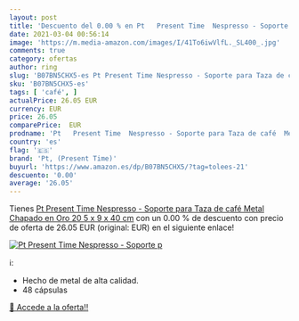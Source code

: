 ```yaml
---
layout: post
title: 'Descuento del 0.00 % en Pt   Present Time  Nespresso - Soporte p'
date: 2021-03-04 00:56:14
image: 'https://m.media-amazon.com/images/I/41To6iwVlfL._SL400_.jpg'
comments: true
category: ofertas
author: ring
slug: 'B07BN5CHX5-es Pt Present Time Nespresso - Soporte para Taza de café...'
sku: 'B07BN5CHX5-es'
tags: [ 'café', ]
actualPrice: 26.05 EUR
currency: EUR
price: 26.05
comparePrice:  EUR
prodname: 'Pt   Present Time  Nespresso - Soporte para Taza de café  Metal  Chapado en Oro  20 5 x 9 x 40 cm'
country: 'es'
flag: '🇪🇸'
brand: 'Pt, (Present Time)'
buyurl: 'https://www.amazon.es/dp/B07BN5CHX5/?tag=tolees-21'
descuento: '0.00'
average: '26.05'
---
```


Tienes [Pt   Present Time  Nespresso - Soporte para Taza de café  Metal  Chapado en Oro  20 5 x 9 x 40 cm](https://www.amazon.es/dp/B07BN5CHX5/?tag=tolees-21) con un 0.00 % de descuento con precio de oferta de 26.05 EUR (original:  EUR) en el siguiente enlace!

[![Pt   Present Time  Nespresso - Soporte p](https://m.media-amazon.com/images/I/41To6iwVlfL._SL400_.jpg)](https://www.amazon.es/dp/B07BN5CHX5/?tag=tolees-21)

ℹ️:

- Hecho de metal de alta calidad.
- 48 cápsulas

[🛒 Accede a la oferta!!](https://www.amazon.es/dp/B07BN5CHX5/?tag=tolees-21)
